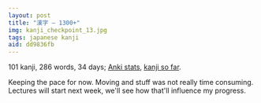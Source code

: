 ```yaml
---
layout: post
title: "漢字 — 1300+"
img: kanji_checkpoint_13.jpg
tags: japanese kanji
aid: dd9836fb
---
```


101 kanji, 286 words, 34 days; [Anki stats](/assets/img/blog/anki_stats_141015.png), [kanji so far](/assets/dl/kanji_checkpoint_13).

Keeping the pace for now. Moving and stuff was not really time consuming. Lectures will start next week, we'll see how that'll influence my progress.